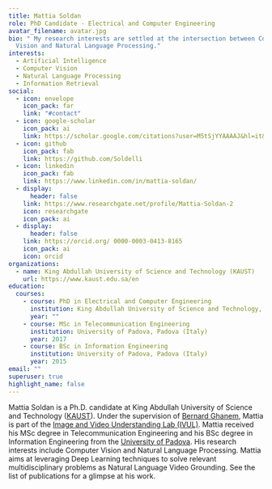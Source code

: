 ```yaml
---
title: Mattia Soldan
role: PhD Candidate - Electrical and Computer Engineering
avatar_filename: avatar.jpg
bio: " My research interests are settled at the intersection between Computer
  Vision and Natural Language Processing."
interests:
  - Artificial Intelligence
  - Computer Vision
  - Natural Language Processing
  - Information Retrieval
social:
  - icon: envelope
    icon_pack: far
    link: "#contact"
  - icon: google-scholar
    icon_pack: ai
    link: https://scholar.google.com/citations?user=M5tSjYYAAAAJ&hl=it&oi=ao
  - icon: github
    icon_pack: fab
    link: https://github.com/Soldelli
  - icon: linkedin
    icon_pack: fab
    link: https://www.linkedin.com/in/mattia-soldan/
  - display:
      header: false
    link: https://www.researchgate.net/profile/Mattia-Soldan-2
    icon: researchgate
    icon_pack: ai
  - display:
      header: false
    link: https://orcid.org/ 0000-0003-0413-8165
    icon_pack: ai
    icon: orcid
organizations:
  - name: King Abdullah University of Science and Technology (KAUST)
    url: https://www.kaust.edu.sa/en
education:
  courses:
    - course: PhD in Electrical and Computer Engineering
      institution: King Abdullah University of Science and Technology, Thuwal (Saudi Arabia)
      year: ""
    - course: MSc in Telecommunication Engineering
      institution: University of Padova, Padova (Italy)
      year: 2017
    - course: BSc in Information Engineering
      institution: University of Padova, Padova (Italy)
      year: 2015
email: ""
superuser: true
highlight_name: false
---
```

Mattia Soldan is a Ph.D. candidate at King Abdullah University of Science and Technology ([KAUST](https://www.kaust.edu.sa/en)). Under the supervision of [Bernard Ghanem](http://www.bernardghanem.com/), Mattia is part of the [Image and Video Understanding Lab (IVUL)](https://ivul.kaust.edu.sa/). Mattia received his MSc degree in Telecommunication Engineering and his BSc degree in Information Engineering from the [University of Padova](https://www.unipd.it/en/). His research interests include Computer Vision and Natural Language Processing. Mattia aims at leveraging Deep Learning techniques to solve relevant multidisciplinary problems as Natural Language Video Grounding. See the list of publications for a glimpse at his work. 
